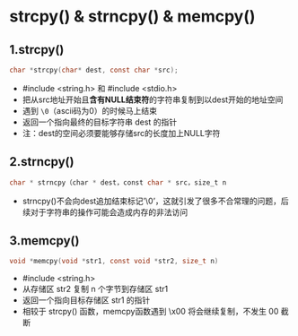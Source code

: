 # strcpy() & strncpy() & memcpy()

## 1.strcpy()

```c
char *strcpy(char* dest, const char *src);
```

* \#include <string.h> 和 #include <stdio.h>
* 把从src地址开始且**含有NULL结束符**的字符串复制到以dest开始的地址空间
* 遇到 `\0`（ascii码为0）的时候马上结束
* 返回一个指向最终的目标字符串 dest 的指针
* 注：dest的空间必须要能够存储src的长度加上NULL字符



## 2.strncpy()

```c
char * strncpy（char * dest，const char * src，size_t n
```

* strncpy()不会向dest追加结束标记’\0’，这就引发了很多不合常理的问题，后续对于字符串的操作可能会造成内存的非法访问



## 3.memcpy()

```c
void *memcpy(void *str1, const void *str2, size_t n)
```

* #include <string.h>
* 从存储区 str2 复制 n 个字节到存储区 str1
* 返回一个指向目标存储区 str1 的指针
* 相较于 strcpy() 函数，memcpy函数遇到  \x00 将会继续复制，不发生 00 截断